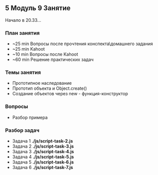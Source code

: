 ## 5 Модуль 9 Занятие

Начало в 20.33...

### План занятия

- ~25 min Вопросы после прочтения конспекта\домашнего задания
- ~25 min Kahoot
- ~10 min Вопросы после Kahoot
- ~60 min Решение практических задач

### Темы занятия

- Прототипное наследование
- Прототип объекта и Object.create()
- Создание объектов через new - функция-конструктор

### Вопросы

- Разбор примера

### Разбор задач

- Задача 1 **./js/script-task-2.js**
- Задача 2 **./js/script-task-3.js**
- Задача 3 **./js/script-task-4.js**
- Задача 4 **./js/script-task-5.js**
- Задача 5 **./js/script-task-6.js**
- Задача 6 **./js/script-task-7.js**
